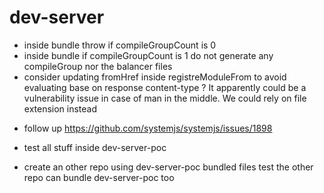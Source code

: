 # dev-server

- inside bundle throw if compileGroupCount is 0
- inside bundle if compileGroupCount is 1 do not generate any compileGroup
  nor the balancer files
- consider updating fromHref inside registreModuleFrom to
  avoid evaluating base on response content-type ?
  It apparently could be a vulnerability issue in case of man in the middle. We could rely on file extension instead

* follow up https://github.com/systemjs/systemjs/issues/1898
* test all stuff inside dev-server-poc

* create an other repo using dev-server-poc bundled files
  test the other repo can bundle dev-server-poc too
